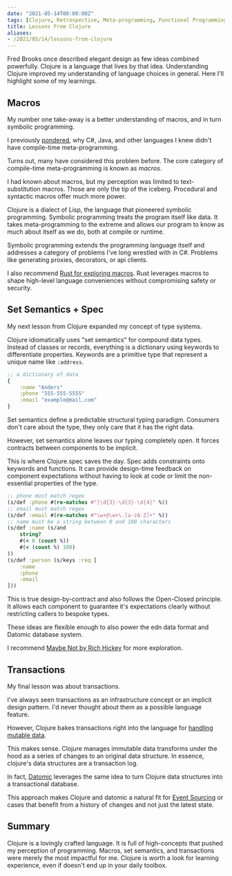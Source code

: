 ```yaml
---
date: "2021-05-14T00:00:00Z"
tags: [Clojure, Retrospective, Meta-programming, Functional Programming]
title: Lessons From Clojure
aliases:
- /2021/05/14/lessons-from-clojure
---
```


Fred Brooks once described elegant design as few ideas combined powerfully. Clojure is a language that lives by that idea. Understanding Clojure improved my understanding of language choices in general. Here I'll highlight some of my learnings.
<!--more-->

## Macros

My number one take-away is a better understanding of macros, and in turn symbolic programming.

I previously [pondered](../../posts/2020/2020-11-20-Meta-programming-and-dynamics.md), why C#, Java, and other languages I knew didn't have compile-time meta-programming.

Turns out, many have considered this problem before. The core category of compile-time meta-programming is known as *macros*.

I had known about macros, but my perception was limited to text-substitution macros. Those are only the tip of the iceberg. Procedural and syntactic macros offer much more power.

Clojure is a dialect of Lisp, the language that pioneered symbolic programming. Symbolic programming treats the program itself like data. It takes meta-programming to the extreme and allows our program to know as much about itself as we do, both at compile or runtime. 

Symbolic programming extends the programming language itself and addresses a category of problems I've long wrestled with in C#. Problems like generating proxies, decorators, or api clients.

I also recommend [Rust for exploring macros](https://doc.rust-lang.org/book/ch19-06-macros.html). Rust leverages macros to shape high-level language conveniences without compromising safety or security.

<!-- Symbolic programming also cemented the value of expressions over statements.  -->


## Set Semantics + Spec

My next lesson from Clojure expanded my concept of type systems.

Clojure idiomatically uses "set semantics" for compound data types. Instead of classes or records, everything is a dictionary using keywords to differentiate properties. Keywords are a primitive type that represent a unique name like `:address`.

```clojure
;; a dictionary of data
{
    :name "Anders"
    :phone "555-555-5555"
    :email "example@mail.com"
}
```

Set semantics define a predictable structural typing paradigm. Consumers don't care about the type, they only care that it has the right data.

However, set semantics alone leaves our typing completely open. It forces contracts between components to be implicit.

This is where Clojure.spec saves the day. Spec adds constraints onto keywords and functions. It can provide design-time feedback on component expectations without having to look at code or limit the non-essential properties of the type.

```clojure
;; phone must match regex
(s/def :phone #(re-matches #"[\d{3}-\d{3}-\d{4}" %))
;; email must match regex
(s/def :email #(re-matches #"\w+@\w+\.[a-zA-Z]+" %))
;; name must be a string between 0 and 100 characters
(s/def :name (s/and 
    string?
    #(< 0 (count %))
    #(< (count %) 100)
))
(s/def :person (s/keys :req [
    :name
    :phone
    :email
]))
```

This is true design-by-contract and also follows the Open-Closed principle. It allows each component to guarantee it's expectations clearly without restricting callers to bespoke types.

These ideas are flexible enough to also power the edn data format and Datomic database system.

I recommend [Maybe Not by Rich Hickey](https://www.youtube.com/watch?v=YR5WdGrpoug) for more exploration.

## Transactions

My final lesson was about transactions.

I've always seen transactions as an infrastructure concept or an implicit design pattern. I'd never thought about them as a possible language feature.

However, Clojure bakes transactions right into the language for [handling mutable data](http://clojure-doc.org/articles/tutorials/introduction.html#reference-types).

This makes sense. Clojure manages immutable data transforms under the hood as a series of changes to an original data structure. In essence, clojure's data structures are a transaction log.

In fact, [Datomic](https://www.datomic.com/) leverages the same idea to turn Clojure data structures into a transactional database.

This approach makes Clojure and datomic a natural fit for [Event Sourcing](https://docs.microsoft.com/en-us/azure/architecture/patterns/event-sourcing) or cases that benefit from a history of changes and not just the latest state.

<!-- TODO: Transducers? -->

## Summary

Clojure is a lovingly crafted language. It is full of high-concepts that pushed my perception of programming. Macros, set semantics, and transactions were merely the most impactful for me. Clojure is worth a look for learning experience, even if doesn't end up in your daily toolbox.



<!-- 
Secret Bonus: Downsides of clojure
- I spend a lot of time wresting with errors that would immediately raise type errors in a static language.
  - the system feels kinda like building with sand. I'm never quite sure when something will stay in place and I'm never quite sure if i've satisfied the needs of what i'm calling. 
  - Admittedly, this could be address with a different tooling approach around spec
- I don't like the style conventions
  - i've spent less time counting parentheses in the whole rest of my career than in my bit with clojure
  - It's like the clojure community read ch 31 of code complete and chose all the styles it recommends against: aligning continuations a variable amount aligning right side of statements, piling up expression end markers on one line
    - It makes it hard to read and edit
- Arcane and short naming is conventional
- The community seems to like cleverness more than clarity
- There is a tendency to rebuild things
  - this is partially because the macro system is powerful enough to make building significant extensions easy (which is cool)
  - It also means there are a lot of different ways to do one thing. For example, it took me so long to figure out the different project management paradigms
- Tooling and documentation are loose
  - repl drives a lot of the tooling, but the repl is not a substitute for tests. REPL state can build up not reflecting the real system state. It also provide safety as the system changes, and clojure already has reduced safety because there is no type checking. It's easy to make small changes that cause subtle breaks  


I think that the use of commands and events reduces the benefit of set semantics. The commands and events act like selection from the schema. A global schema is a bit of a lie anyway. There are only local selections. The actual data could be split across multiple sources
- It is definitely easier to validate fully qualified key maps
  - maybe type providers can fix this for me in F#? Avoid runtime cost but still use type reflection instead of manual mapping
 -->